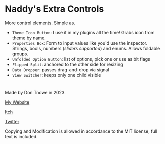 # Naddy's Extra Controls

More control elements. Simple as.

- `Theme Icon Button`:  I use it in my plugins all the time! Grabs icon from theme by name.
- `Properties Box`: Form to input values like you'd use the inspector. Strings, bools, numbers (*sliders supported*) and enums. Allows foldable groups.
- `Unfolded Option Button`: list of options, pick one or use as bit flags
- `Flipped Split`: anchored to the other side for resizing
- `Data Dropper`: passes drag-and-drop via signal
- `View Switcher`: keeps only one child visible

#
Made by Don Tnowe in 2023.

[My Website](https://redbladegames.netlify.app)

[Itch](https://don-tnowe.itch.io)

[Twitter](https://twitter.com/don_tnowe)

Copying and Modification is allowed in accordance to the MIT license, full text is included.
